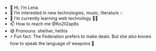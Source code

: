 - 👋 Hi, I’m Lena
- 👀 I’m interested in new technologies, music, literature 🎶
- 🌱 I’m currently learning web technology 👨‍💻
- 📫 How to reach me @Ko2ll2ap8s
- 😄 Pronouns: she\her, he\his
- ⚡ Fun fact: The Federation prefers to make deals. But she also knows how to speak the language of weapons 💸

<!---
ewanbernatsky/ewanbernatsky is a ✨ special ✨ repository because its `README.md` (this file) appears on your GitHub profile.
You can click the Preview link to take a look at your changes.
--->

